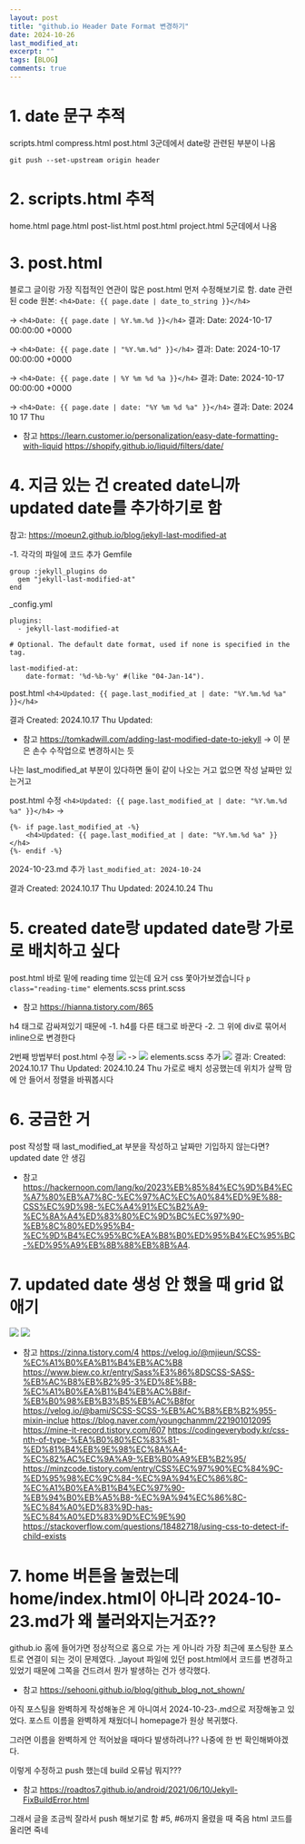 ```yaml
---
layout: post
title: "github.io Header Date Format 변경하기"
date: 2024-10-26
last_modified_at:
excerpt: ""
tags: [BLOG]
comments: true
---
```


# 1. date 문구 추적
scripts.html
compress.html
post.html
3군데에서 date랑 관련된 부분이 나옴

`git push --set-upstream origin header`

# 2. scripts.html 추적
home.html
page.html
post-list.html
post.html
project.html
5군데에서 나옴

# 3. post.html
블로그 글이랑 가장 직접적인 연관이 많은 post.html 먼저 수정해보기로 함.
date 관련된 code
원본: `<h4>Date: {{ page.date | date_to_string }}</h4>`

-> `<h4>Date: {{ page.date | %Y.%m.%d }}</h4>`
결과: Date: 2024-10-17 00:00:00 +0000

-> `<h4>Date: {{ page.date | "%Y.%m.%d" }}</h4>`
결과: Date: 2024-10-17 00:00:00 +0000

-> `<h4>Date: {{ page.date | %Y %m %d %a }}</h4>`
결과: Date: 2024-10-17 00:00:00 +0000

-> `<h4>Date: {{ page.date | date: "%Y %m %d %a" }}</h4>`
결과: Date: 2024 10 17 Thu

* 참고
https://learn.customer.io/personalization/easy-date-formatting-with-liquid
https://shopify.github.io/liquid/filters/date/

# 4. 지금 있는 건 created date니까 updated date를 추가하기로 함
참고: https://moeun2.github.io/blog/jekyll-last-modified-at

-1. 각각의 파일에 코드 추가
Gemfile
```
group :jekyll_plugins do
  gem "jekyll-last-modified-at"
end
```

_config.yml
```
plugins:
  - jekyll-last-modified-at

# Optional. The default date format, used if none is specified in the tag.

last-modified-at:
​    date-format: '%d-%b-%y' #(like "04-Jan-14").
```

post.html
`<h4>Updated: {{ page.last_modified_at | date: "%Y.%m.%d %a" }}</h4>`

결과
Created: 2024.10.17 Thu
Updated:

* 참고
https://tomkadwill.com/adding-last-modified-date-to-jekyll
-> 이 분은 손수 수작업으로 변경하시는 듯

나는 last_modified_at 부분이 있다하면 둘이 같이 나오는 거고
없으면 작성 날짜만 있는거고

post.html
수정
`<h4>Updated: {{ page.last_modified_at | date: "%Y.%m.%d %a" }}</h4>`
->
```
{%- if page.last_modified_at -%}
	<h4>Updated: {{ page.last_modified_at | date: "%Y.%m.%d %a" }}</h4>
{%- endif -%}
```

2024-10-23.md
추가
`last_modified_at: 2024-10-24`

결과
Created: 2024.10.17 Thu
Updated: 2024.10.24 Thu

# 5. created date랑 updated date랑 가로로 배치하고 싶다
post.html
바로 밑에 reading time 있는데 요거 css 쫓아가보겠습니다
`p class="reading-time"`
elements.scss
print.scss

* 참고
https://hianna.tistory.com/865

h4 태그로 감싸져있기 때문에
-1. h4를 다른 태그로 바꾼다
-2. 그 위에 div로 묶어서 inline으로 변경한다

2번째 방법부터
post.html
수정
<img src = "https://github.com/aliquis-facio/aliquis-facio.github.io/blob/master/_image/2024-10-27-1.png?raw=true">
->
<img src = "https://github.com/aliquis-facio/aliquis-facio.github.io/blob/master/_image/2024-10-27-2.png?raw=true">
elements.scss
추가
<img src = "https://github.com/aliquis-facio/aliquis-facio.github.io/blob/master/_image/2024-10-27-3.png?raw=true">
결과: Created: 2024.10.17 Thu           Updated: 2024.10.24 Thu
가로로 배치 성공했는데 위치가 살짝 맘에 안 들어서
정렬을 바꿔봅시다

# 6. 궁금한 거
post 작성할 때
last_modified_at 부분을 작성하고 날짜만 기입하지 않는다면? updated date 안 생김
* 참고
https://hackernoon.com/lang/ko/2023%EB%85%84%EC%9D%B4%EC%A7%80%EB%A7%8C-%EC%97%AC%EC%A0%84%ED%9E%88-CSS%EC%9D%98-%EC%A4%91%EC%B2%A9-%EC%8A%A4%ED%83%80%EC%9D%BC%EC%97%90-%EB%8C%80%ED%95%B4-%EC%9D%B4%EC%95%BC%EA%B8%B0%ED%95%B4%EC%95%BC-%ED%95%A9%EB%8B%88%EB%8B%A4.

# 7. updated date 생성 안 했을 때 grid 없애기
<img src = "https://github.com/aliquis-facio/aliquis-facio.github.io/blob/master/_image/2024-10-27-4.png?raw=true">
<img src = "https://github.com/aliquis-facio/aliquis-facio.github.io/blob/master/_image/2024-10-27-5.png?raw=true">

* 참고
https://zinna.tistory.com/4
https://velog.io/@mjieun/SCSS-%EC%A1%B0%EA%B1%B4%EB%AC%B8
https://www.biew.co.kr/entry/Sass%E3%86%8DSCSS-SASS-%EB%AC%B8%EB%B2%95-3%ED%8E%B8-%EC%A1%B0%EA%B1%B4%EB%AC%B8if-%EB%B0%98%EB%B3%B5%EB%AC%B8for
https://velog.io/@bami/SCSS-SCSS-%EB%AC%B8%EB%B2%955-mixin-inclue
https://blog.naver.com/youngchanmm/221901012095
https://mine-it-record.tistory.com/607
https://codingeverybody.kr/css-nth-of-type-%EA%B0%80%EC%83%81-%ED%81%B4%EB%9E%98%EC%8A%A4-%EC%82%AC%EC%9A%A9-%EB%B0%A9%EB%B2%95/
https://minzcode.tistory.com/entry/CSS%EC%97%90%EC%84%9C-%ED%95%98%EC%9C%84-%EC%9A%94%EC%86%8C-%EC%A1%B0%EA%B1%B4%EC%97%90-%EB%94%B0%EB%A5%B8-%EC%9A%94%EC%86%8C-%EC%84%A0%ED%83%9D-has-%EC%84%A0%ED%83%9D%EC%9E%90
https://stackoverflow.com/questions/18482718/using-css-to-detect-if-child-exists

# 7. home 버튼을 눌렀는데 home/index.html이 아니라 2024-10-23.md가 왜 불러와지는거죠??
github.io 홈에 들어가면 정상적으로 홈으로 가는 게 아니라 가장 최근에 포스팅한 포스트로 연결이 되는 것이 문제였다.
_layout 파일에 있던 post.html에서 코드를 변경하고 있었기 때문에 그쪽을 건드려서 뭔가 발생하는 건가 생각했다.

* 참고
https://sehooni.github.io/blog/github_blog_not_shown/

아직 포스팅을 완벽하게 작성해놓은 게 아니여서 2024-10-23-.md으로 저장해놓고 있었다.
포스트 이름을 완벽하게 채웠더니 homepage가 원상 복귀했다.

그러면 이름을 완벽하게 안 적어놨을 때마다 발생하려나??
나중에 한 번 확인해봐야겠다.

이렇게 수정하고 push 했는데 build 오류남
뭐지???
* 참고
https://roadtos7.github.io/android/2021/06/10/Jekyll-FixBuildError.html

그래서 글을 조금씩 잘라서 push 해보기로 함
#5, #6까지 올렸을 때 죽음
html 코드를 올리면 죽네
